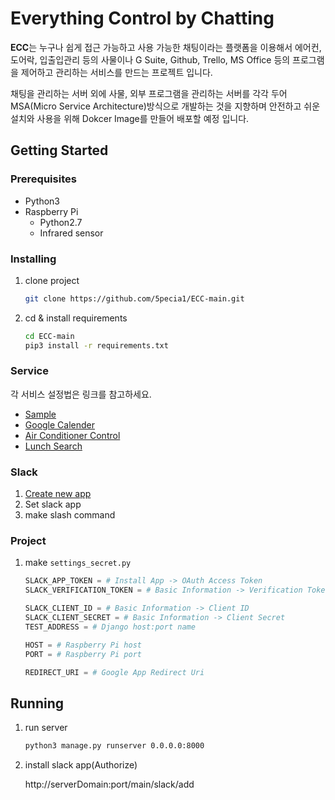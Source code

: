 # Everything Control by Chatting

<!-- ## 서문 -->
**ECC**는 누구나 쉽게 접근 가능하고 사용 가능한 채팅이라는 플랫폼을 이용해서 에어컨, 도어락, 입출입관리 등의 사물이나 G Suite, Github, Trello, MS Office 등의 프로그램을 제어하고 관리하는 서비스를 만드는 프로젝트 입니다. 

채팅을 관리하는 서버 외에 사물, 외부 프로그램을 관리하는 서버를 각각 두어 MSA(Micro Service Architecture)방식으로 개발하는 것을 지향하며 안전하고 쉬운 설치와 사용을 위해 Dokcer Image를 만들어 배포할 예정 입니다.


## Getting Started

### Prerequisites

* Python3
* Raspberry Pi
  - Python2.7
  - Infrared sensor

### Installing

1. clone project
    ```bash
    git clone https://github.com/5pecia1/ECC-main.git
    ```
2. cd & install requirements
    ```bash
    cd ECC-main
    pip3 install -r requirements.txt
    ```

### Service 

각 서비스 설정법은 링크를 참고하세요.

* [Sample](https://github.com/5pecia1/ECC-main/tree/master/sample/README.md)
* [Google Calender](https://github.com/5pecia1/ECC-main/blob/master/calendar_service/README.md)
* [Air Conditioner Control](https://github.com/5pecia1/ECC-main/tree/master/iot_service/README.md)
* [Lunch Search](https://github.com/5pecia1/ECC-main/blob/master/chat_service/README.md)

### Slack 

1. [Create new app](https://api.slack.com/apps)
2. Set slack app
3. make slash command

### Project 

1. make `settings_secret.py`
    ```python
    SLACK_APP_TOKEN = # Install App -> OAuth Access Token
    SLACK_VERIFICATION_TOKEN = # Basic Information -> Verification Token
    
    SLACK_CLIENT_ID = # Basic Information -> Client ID
    SLACK_CLIENT_SECRET = # Basic Information -> Client Secret
    TEST_ADDRESS = # Django host:port name
    
    HOST = # Raspberry Pi host
    PORT = # Raspberry Pi port
    
    REDIRECT_URI = # Google App Redirect Uri
    ```

## Running

1. run server
    ```bash
    python3 manage.py runserver 0.0.0.0:8000
    ```
2. install slack app(Authorize)
    
    http://serverDomain:port/main/slack/add


